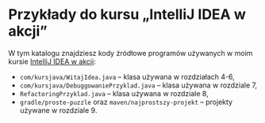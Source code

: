 # Przykłady do kursu „IntelliJ IDEA w akcji”

W tym katalogu znajdziesz kody źródłowe programów używanych w moim kursie [IntelliJ IDEA w akcji](https://kursjava.com/intellij-idea-w-akcji/):

* `com/kursjava/WitajIdea.java` – klasa używana w rozdziałach 4-6,
* `com/kursjava/DebuggowaniePrzyklad.java` – klasa używana w rozdziale 7,
* `RefactoringPrzyklad.java` – klasa używana w rozdziale 8,
* `gradle/proste-puzzle` oraz `maven/najprostszy-projekt` – projekty używane w rozdziale 9.